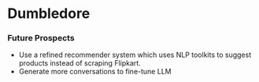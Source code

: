 # Dumbledore

### Future Prospects
- Use a refined recommender system which uses NLP toolkits to suggest products instead of scraping Flipkart.
- Generate more conversations to fine-tune LLM